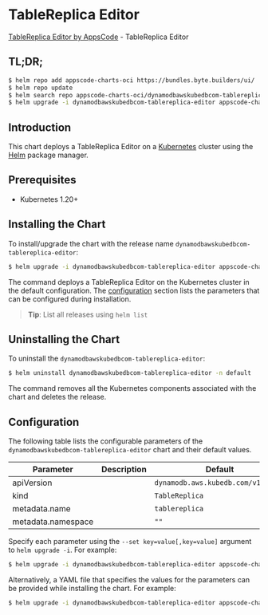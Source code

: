 # TableReplica Editor

[TableReplica Editor by AppsCode](https://byte.builders) - TableReplica Editor

## TL;DR;

```bash
$ helm repo add appscode-charts-oci https://bundles.byte.builders/ui/
$ helm repo update
$ helm search repo appscode-charts-oci/dynamodbawskubedbcom-tablereplica-editor --version=v0.4.21
$ helm upgrade -i dynamodbawskubedbcom-tablereplica-editor appscode-charts-oci/dynamodbawskubedbcom-tablereplica-editor -n default --create-namespace --version=v0.4.21
```

## Introduction

This chart deploys a TableReplica Editor on a [Kubernetes](http://kubernetes.io) cluster using the [Helm](https://helm.sh) package manager.

## Prerequisites

- Kubernetes 1.20+

## Installing the Chart

To install/upgrade the chart with the release name `dynamodbawskubedbcom-tablereplica-editor`:

```bash
$ helm upgrade -i dynamodbawskubedbcom-tablereplica-editor appscode-charts-oci/dynamodbawskubedbcom-tablereplica-editor -n default --create-namespace --version=v0.4.21
```

The command deploys a TableReplica Editor on the Kubernetes cluster in the default configuration. The [configuration](#configuration) section lists the parameters that can be configured during installation.

> **Tip**: List all releases using `helm list`

## Uninstalling the Chart

To uninstall the `dynamodbawskubedbcom-tablereplica-editor`:

```bash
$ helm uninstall dynamodbawskubedbcom-tablereplica-editor -n default
```

The command removes all the Kubernetes components associated with the chart and deletes the release.

## Configuration

The following table lists the configurable parameters of the `dynamodbawskubedbcom-tablereplica-editor` chart and their default values.

|     Parameter      | Description |                    Default                    |
|--------------------|-------------|-----------------------------------------------|
| apiVersion         |             | <code>dynamodb.aws.kubedb.com/v1alpha1</code> |
| kind               |             | <code>TableReplica</code>                     |
| metadata.name      |             | <code>tablereplica</code>                     |
| metadata.namespace |             | <code>""</code>                               |


Specify each parameter using the `--set key=value[,key=value]` argument to `helm upgrade -i`. For example:

```bash
$ helm upgrade -i dynamodbawskubedbcom-tablereplica-editor appscode-charts-oci/dynamodbawskubedbcom-tablereplica-editor -n default --create-namespace --version=v0.4.21 --set apiVersion=dynamodb.aws.kubedb.com/v1alpha1
```

Alternatively, a YAML file that specifies the values for the parameters can be provided while
installing the chart. For example:

```bash
$ helm upgrade -i dynamodbawskubedbcom-tablereplica-editor appscode-charts-oci/dynamodbawskubedbcom-tablereplica-editor -n default --create-namespace --version=v0.4.21 --values values.yaml
```
